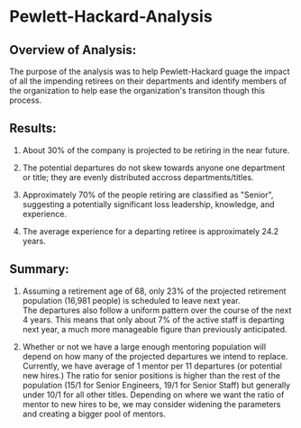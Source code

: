 # Pewlett-Hackard-Analysis

## Overview of Analysis: 

The purpose of the analysis was to help Pewlett-Hackard guage the impact of all the impending retirees on their
departments and identify members of the organization to help ease the organization's transiton though this process. 


## Results:

1. About 30% of the company is projected to be retiring in the near future.  
	
2. The potential departures do not skew towards anyone one department or title; they are evenly distributed
	accross departments/titles.
	
3. Approximately 70% of the people retiring are classified as "Senior", suggesting a potentially significant loss
	 leadership, knowledge, and experience.
	
4. The average experience for a departing retiree is approximately 24.2 years.
  

## Summary:

1. Assuming a retirement age of 68, only 23% of the projected retirement population (16,981 people) is scheduled to leave next year.  
	The departures also follow a uniform pattern over the course of the next 4 years.  This means that only about 7%
	of the active staff is departing next year, a much more manageable figure than previously anticipated. 

2. Whether or not we have a large enough mentoring population will depend on how many of the projected departures we intend
	to replace.  Currently, we have average of 1 mentor per 11 departures (or potential new hires.) The ratio for senior positions is
	higher than the rest of the population (15/1 for Senior Engineers, 19/1 for Senior Staff) but generally under 10/1 for all other
	titles.  Depending on where we want the ratio of mentor to new hires to be, we may consider widening the parameters and creating
	a bigger pool of mentors.
